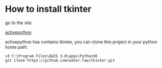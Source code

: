 # How to install tkinter
go to the site 

[activepython](https://www.activestate.com/products/activepython/downloads/)

activepython has contains tkinter, you can clone this project in your python home path.

```
cd C:\Program Files\QGIS 3.0\apps\Python36
git clone https://github.com/water-law/tkinter.git
```